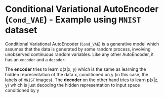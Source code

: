 # Conditional Variational AutoEncoder (`Cond_VAE`) - Example using `MNIST` dataset

Conditional Variational AutoEncoder (`Cond_VAE`) is a generative model which assumes that the data is generated by some random process, involving unobserved continuous random variables. Like any other AutoEncoder, it has an `encoder` and a `decoder`.

The __encoder__ tries to learn q(z|x, y) which is the same as learning the hidden representation of the data x, conditioned on y (in this case, the labels of `MNIST` images). The __decoder__ on the other hand tries to learn p(x|z, y) which is just decoding the hidden representation to input space conditioned by y

